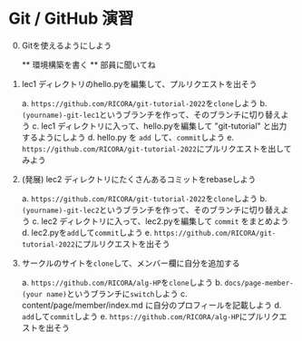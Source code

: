 # Git / GitHub 演習

0. Gitを使えるようにしよう
  
   ** 環境構築を書く **
   部員に聞いてね

1. lec1 ディレクトリのhello.pyを編集して、プルリクエストを出そう

   a. `https://github.com/RICORA/git-tutorial-2022`を`clone`しよう
   b. `(yourname)-git-lec1`というブランチを作って、そのブランチに切り替えよう
   c. lec1 ディレクトリに入って、hello.pyを編集して "git-tutorial" と出力するようにしよう 
   d. hello.py を `add` して、`commit`しよう
   e. `https://github.com/RICORA/git-tutorial-2022`にプルリクエストを出してみよう

2. (発展) lec2 ディレクトリにたくさんあるコミットをrebaseしよう
  
   a. `https://github.com/RICORA/git-tutorial-2022`を`clone`しよう
   b. `(yourname)-git-lec2`というブランチを作って、そのブランチに切り替えよう
   c. lec2 ディレクトリに入って、lec2.pyを編集して `commit` をまとめよう
   d. lec2.pyを`add`して`commit`しよう 
   e. `https://github.com/RICORA/git-tutorial-2022`にプルリクエストを出そう

3. サークルのサイトを`clone`して、メンバー欄に自分を追加する

   a. `https://github.com/RICORA/alg-HP`を`clone`しよう
   b. `docs/page-member-(your name)`というブランチに`switch`しよう
   c. content/page/member/index.md に自分のプロフィールを記載しよう
   d. `add`して`commit`しよう
   e. `https://github.com/RICORA/alg-HP`にプルリクエストを出そう
